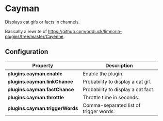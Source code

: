 # Cayman

Displays cat gifs or facts in channels.

Basically a rewrite of https://github.com/oddluck/limnoria-plugins/tree/master/Cayenne.

## Configuration

| Property                               | Description                                                    |
| -------------------------------------- | -------------------------------------------------------------- |
| **plugins.cayman.enable**              | Enable the plugin.                                             |
| **plugins.cayman.linkChance**          | Probability to display a cat gif.                              |
| **plugins.cayman.factChance**          | Probability to display a cat fact.                             |
| **plugins.cayman.throttle**            | Throttle time in seconds.                                      |
| **plugins.cayman.triggerWords**        | Comma-separated list of trigger words.                         |
